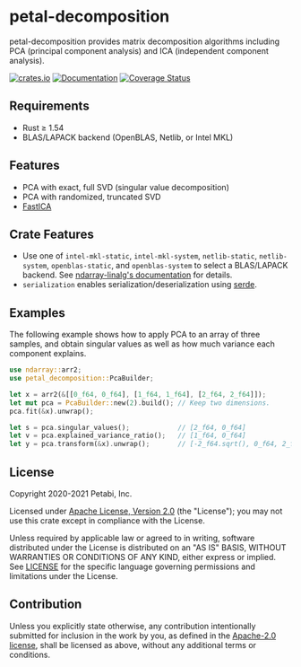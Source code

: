 # petal-decomposition

petal-decomposition provides matrix decomposition algorithms including PCA
(principal component analysis) and ICA (independent component analysis).

[![crates.io](https://img.shields.io/crates/v/petal-decomposition)](https://crates.io/crates/petal-decomposition)
[![Documentation](https://docs.rs/petal-decomposition/badge.svg)](https://docs.rs/petal-decomposition)
[![Coverage Status](https://codecov.io/gh/petabi/petal-decomposition/branch/master/graphs/badge.svg)](https://codecov.io/gh/petabi/petal-decomposition)

## Requirements

* Rust ≥ 1.54
* BLAS/LAPACK backend (OpenBLAS, Netlib, or Intel MKL)

## Features

* PCA with exact, full SVD (singular value decomposition)
* PCA with randomized, truncated SVD
* [FastICA](https://www.cs.helsinki.fi/u/ahyvarin/papers/NN00new.pdf)

## Crate Features

* Use one of `intel-mkl-static`, `intel-mkl-system`, `netlib-static`, `netlib-system`,
  `openblas-static`, and `openblas-system` to select a BLAS/LAPACK
  backend.
  See [ndarray-linalg's documentation][ndarray-linalg-features] for details.
* `serialization` enables serialization/deserialization using [serde](https://crates.io/crates/serde).

## Examples

The following example shows how to apply PCA to an array of three samples, and
obtain singular values as well as how much variance each component explains.

```rust
use ndarray::arr2;
use petal_decomposition::PcaBuilder;

let x = arr2(&[[0_f64, 0_f64], [1_f64, 1_f64], [2_f64, 2_f64]]);
let mut pca = PcaBuilder::new(2).build(); // Keep two dimensions.
pca.fit(&x).unwrap();

let s = pca.singular_values();            // [2_f64, 0_f64]
let v = pca.explained_variance_ratio();   // [1_f64, 0_f64]
let y = pca.transform(&x).unwrap();       // [-2_f64.sqrt(), 0_f64, 2_f64.sqrt()]
```

## License

Copyright 2020-2021 Petabi, Inc.

Licensed under [Apache License, Version 2.0][apache-license] (the "License");
you may not use this crate except in compliance with the License.

Unless required by applicable law or agreed to in writing, software distributed
under the License is distributed on an "AS IS" BASIS, WITHOUT WARRANTIES OR
CONDITIONS OF ANY KIND, either express or implied. See [LICENSE](LICENSE) for
the specific language governing permissions and limitations under the License.

## Contribution

Unless you explicitly state otherwise, any contribution intentionally submitted
for inclusion in the work by you, as defined in the [Apache-2.0
license][apache-license], shall be licensed as above, without any additional
terms or conditions.

[apache-license]: http://www.apache.org/licenses/LICENSE-2.0
[ndarray-linalg-features]: https://github.com/rust-ndarray/ndarray-linalg#backend-features
